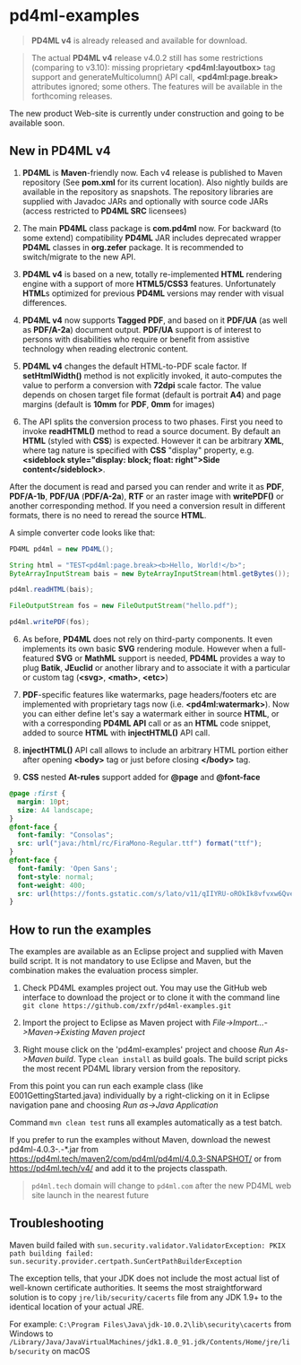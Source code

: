 pd4ml-examples
==============

> **PD4ML v4** is already released and available for download.  

> The actual **PD4ML v4** release v4.0.2 still has some restrictions (comparing to v3.10): missing proprietary **&lt;pd4ml:layoutbox&gt;** tag support
and generateMulticolumn() API call,
**&lt;pd4ml:page.break&gt;** attributes ignored; some others. The features will be available in the forthcoming releases.

The new product Web-site is currently under construction and going to be available soon.

New in PD4ML v4
---------------

1. **PD4ML** is **Maven**-friendly now. Each v4 release is published to Maven repository (See **pom.xml** for its current location). 
Also nightly builds are available in the 
repository as snapshots. The repository libraries are supplied with Javadoc JARs and optionally with source code JARs (access restricted to **PD4ML SRC** licensees)

2. The main **PD4ML** class package is **com.pd4ml** now. For backward (to some extend) compatibility **PD4ML** JAR includes deprecated 
wrapper **PD4ML** classes in **org.zefer** package. It is recommended to switch/migrate to the new API.

3. **PD4ML v4** is based on a new, totally re-implemented **HTML** rendering engine with a support of more **HTML5/CSS3** features. Unfortunately **HTML**s optimized 
for previous **PD4ML** versions may render with visual differences.

4. **PD4ML v4** now supports **Tagged PDF**, and based on it **PDF/UA** (as well as **PDF/A-2a**) document output. **PDF/UA** support is of interest to persons with disabilities who require 
or benefit from assistive technology when reading electronic content.

5. **PD4ML v4** changes the default HTML-to-PDF scale factor. If **setHtmlWidth()** method is not explicitly invoked, it auto-computes the value to perform
a conversion with **72dpi** scale factor. The value depends on chosen target file format (default is portrait **A4**) and page margins 
(default is **10mm** for **PDF**, **0mm** for images) 

6. The API splits the conversion process to two phases. First you need to invoke **readHTML()** method to read a source document. 
By default an **HTML** (styled with **CSS**) is expected. However it can be arbitrary **XML**, where tag nature is specified with **CSS** "display" 
property, e.g. **&lt;sideblock style="display: block; float: right"&gt;Side content&lt;/sideblock&gt;**.

After the document is read and parsed you can render and write it as **PDF**, **PDF/A-1b**, **PDF/UA** (**PDF/A-2a**), **RTF** or an raster image with **writePDF()** or 
another corresponding method. If you need a conversion result in different formats, there is no need to reread the source **HTML**. 

A simple converter code looks like that:
```java
PD4ML pd4ml = new PD4ML();

String html = "TEST<pd4ml:page.break><b>Hello, World!</b>";
ByteArrayInputStream bais = new ByteArrayInputStream(html.getBytes());

pd4ml.readHTML(bais);

FileOutputStream fos = new FileOutputStream("hello.pdf");

pd4ml.writePDF(fos);
```
 
6. As before, **PD4ML** does not rely on third-party components. It even implements its own basic **SVG** rendering module. However when 
a full-featured **SVG** or **MathML** support is needed, **PD4ML** provides a way to plug **Batik**, **JEuclid** or another library and to associate 
it with a particular or custom tag (**&lt;svg&gt;**, **&lt;math&gt;**, **&lt;etc&gt;**)  

7. **PDF**-specific features like watermarks, page headers/footers etc are implemented with proprietary tags now (i.e. **&lt;pd4ml:watermark&gt;**).
Now you can either define let's say a watermark either in source **HTML**, or with a corresponding **PD4ML API** call or as 
an **HTML** code snippet, added to source **HTML** with **injectHTML()** API call.

8. **injectHTML()** API call allows to include an arbitrary HTML portion either after opening **&lt;body&gt;** tag or just before closing 
**&lt;/body&gt;** tag.

9. **CSS** nested **At-rules** support added for **@page** and **@font-face**
```css
@page :first {
  margin: 10pt;
  size: A4 landscape;
}
@font-face {
  font-family: "Consolas";
  src: url("java:/html/rc/FiraMono-Regular.ttf") format("ttf");
}
@font-face { 
  font-family: 'Open Sans';
  font-style: normal;
  font-weight: 400;
  src: url(https://fonts.gstatic.com/s/lato/v11/qIIYRU-oROkIk8vfvxw6QvesZW2xOQ-xsNqO47m55DA.woff) format('woff');
}

```

How to run the examples
-----------------------

The examples are available as an Eclipse project and supplied with Maven build script. 
It is not mandatory to use Eclipse and Maven, but the combination makes the evaluation process simpler.   

1. Check PD4ML examples project out. You may use the GitHub web interface to download 
the project or to clone it with the command line ```git clone https://github.com/zxfr/pd4ml-examples.git```

2. Import the project to Eclipse as Maven project with *File->Import...->Maven->Existing Maven project* 

3. Right mouse click on the 'pd4ml-examples' project and choose *Run As->Maven build*. Type ```clean install``` 
as build goals. The build script picks the most recent PD4ML library version from the repository.

From this point you can run each example class (like E001GettingStarted.java) individually by a right-clicking 
on it in Eclipse navigation pane and choosing *Run as->Java Application*

Command ```mvn clean test``` runs all examples automatically as a test batch.

If you prefer to run the examples without Maven, download the newest 
pd4ml-4.0.3-*.*-*.jar from https://pd4ml.tech/maven2/com/pd4ml/pd4ml/4.0.3-SNAPSHOT/ or from https://pd4ml.tech/v4/ and add it to the projects classpath.

> ```pd4ml.tech``` domain will change to ```pd4ml.com``` after the new PD4ML web site launch in the nearest future

Troubleshooting
---------------

Maven build failed with
```sun.security.validator.ValidatorException: PKIX path building failed: sun.security.provider.certpath.SunCertPathBuilderException```

The exception tells, that your JDK does not include the most actual list of well-known certificate authorities. 
It seems the most straightforward solution is to copy ```jre/lib/security/cacerts``` file from any JDK 1.9+ to the identical location of your actual JRE. 

For example: 
```C:\Program Files\Java\jdk-10.0.2\lib\security\cacerts``` from Windows to ```/Library/Java/JavaVirtualMachines/jdk1.8.0_91.jdk/Contents/Home/jre/lib/security``` on macOS 

 


